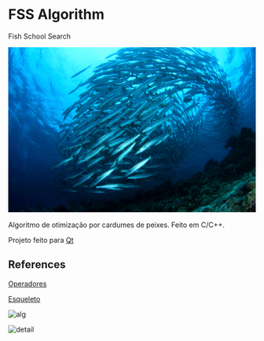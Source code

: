 # FSS Algorithm
Fish School Search

![FSS](shoal.jpg)

Algoritmo de otimização por cardumes de peixes. Feito em C/C++.

Projeto feito para [Qt](https://www.qt.io/download/)

## References
[Operadores](http://www.fbln.pro.br/fss/operators.htm)

[Esqueleto](http://www.fbln.pro.br/fss/versions/Andreas_Janecek-Update_Strategies_for_FSS%28ICSI2011%29.pdf)

![alg](http://www.fbln.pro.br/fss/images/FSS_Algorithm.JPG)

![detail](http://www.fbln.pro.br/fss/images/FSS_Operators.JPG)
